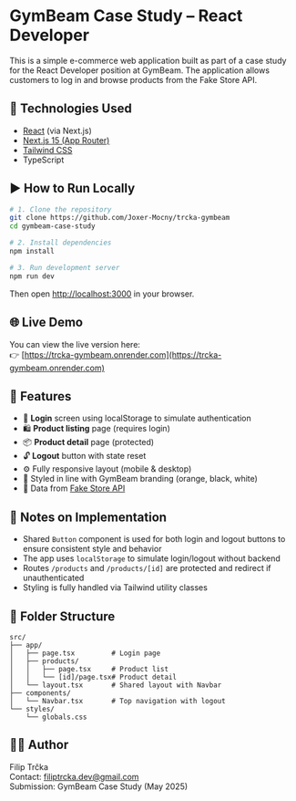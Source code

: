# GymBeam Case Study – React Developer

This is a simple e-commerce web application built as part of a case study for the React Developer position at GymBeam. The application allows customers to log in and browse products from the Fake Store API.

## 🔧 Technologies Used

- [React](https://react.dev/) (via Next.js)
- [Next.js 15 (App Router)](https://nextjs.org/)
- [Tailwind CSS](https://tailwindcss.com/)
- TypeScript

## ▶️ How to Run Locally

```bash
# 1. Clone the repository
git clone https://github.com/Joxer-Mocny/trcka-gymbeam
cd gymbeam-case-study

# 2. Install dependencies
npm install

# 3. Run development server
npm run dev
```

Then open [http://localhost:3000](http://localhost:3000) in your browser.

## 🌐 Live Demo

You can view the live version here:  
👉 [https://trcka-gymbeam.onrender.com](https://trcka-gymbeam.onrender.com)


## 🚀 Features

- 🔐 **Login** screen using localStorage to simulate authentication
- 🛍️ **Product listing** page (requires login)
- 📦 **Product detail** page (protected)
- 🔓 **Logout** button with state reset
- ⚙️ Fully responsive layout (mobile & desktop)
- 🎨 Styled in line with GymBeam branding (orange, black, white)
- 📡 Data from [Fake Store API](https://fakestoreapi.com/)

## 🧠 Notes on Implementation

- Shared `Button` component is used for both login and logout buttons to ensure consistent style and behavior
- The app uses `localStorage` to simulate login/logout without backend
- Routes `/products` and `/products/[id]` are protected and redirect if unauthenticated
- Styling is fully handled via Tailwind utility classes

## 📁 Folder Structure

```
src/
├── app/
│   ├── page.tsx         # Login page
│   ├── products/
│   │   ├── page.tsx     # Product list
│   │   └── [id]/page.tsx# Product detail
│   └── layout.tsx       # Shared layout with Navbar
├── components/
│   └── Navbar.tsx       # Top navigation with logout
└── styles/
    └── globals.css
```

## 👨‍💻 Author

Filip Trčka  
Contact: filiptrcka.dev@gmail.com  
Submission: GymBeam Case Study (May 2025)